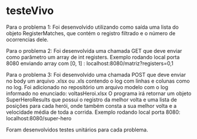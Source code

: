 # testeVivo

Para o problema 1:
  Foi desenvolvido utilizando como saída uma lista do objeto RegisterMatches, que contém o registro filtrado e o número de ocorrencias dele.
 
Para o problema 2:
  Foi desenvolvida uma chamada GET que deve enviar como parâmetro um array de int registers.
    Exemplo rodando local porta 8080 enviando array com [0, 1] : localhost:8080/matriz?registers=0,1
    
Para o problema 3:
  Foi desenvolvido uma chamada POST que deve enviar no body um arquivo .xlsx ou .xls contendo o log com linhas e colunas como no log.
  Foi adicionado no repositório um arquivo modelo com o log informado no enunciado: voltasHeroi.xlsx
  O programa irá retornar um objeto SuperHeroResults que possui o registro da melhor volta e uma lista de posições para cada herói, onde também consta a sua melhor volta e a velocidade média de toda a corrida.
    Exemplo rodando local porta 8080: localhost:8080/super-hero
  
Foram desenvolvidos testes unitários para cada problema.
